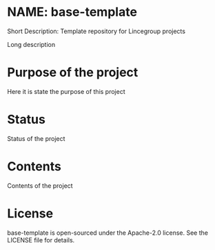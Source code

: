 # NAME: base-template
Short Description: Template repository for Lincegroup projects

Long description 

# Purpose of the project
Here it is state the purpose of this project

# Status
Status of the project

# Contents
Contents of the project

# License
base-template is open-sourced under the Apache-2.0 license. See the LICENSE file for details.
